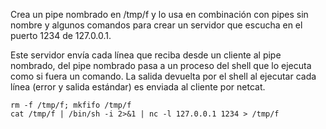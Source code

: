 Crea un pipe nombrado en /tmp/f y lo usa en combinación
con pipes sin nombre y algunos comandos para crear un
servidor que escucha en el puerto 1234 de 127.0.0.1.

Este servidor envía cada línea que reciba desde un cliente
al pipe nombrado, del pipe nombrado pasa a un proceso del
shell que lo ejecuta como si fuera un comando. La salida
devuelta por el shell al ejecutar cada línea (error y salida
estándar) es enviada al cliente por netcat.

```
rm -f /tmp/f; mkfifo /tmp/f
cat /tmp/f | /bin/sh -i 2>&1 | nc -l 127.0.0.1 1234 > /tmp/f
```
